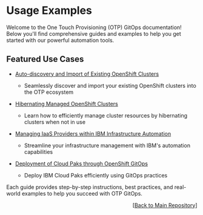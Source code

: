 # Usage Examples

Welcome to the One Touch Provisioning (OTP) GitOps documentation! Below you'll find comprehensive guides and examples to help you get started with our powerful automation tools.

## Featured Use Cases

- [Auto-discovery and Import of Existing OpenShift Clusters](auto-discovery-and-import.md)
  - Seamlessly discover and import your existing OpenShift clusters into the OTP ecosystem

- [Hibernating Managed OpenShift Clusters](hibernating-clusters.md)
  - Learn how to efficiently manage cluster resources by hibernating clusters when not in use

- [Managing IaaS Providers within IBM Infrastructure Automation](ibm-infra-automation.md)
  - Streamline your infrastructure management with IBM's automation capabilities

- [Deployment of Cloud Paks through OpenShift GitOps](deploy-ibm-cloud-paks.md)
  - Deploy IBM Cloud Paks efficiently using GitOps practices

Each guide provides step-by-step instructions, best practices, and real-world examples to help you succeed with OTP GitOps.

<p align="right">[<a href="https://github.com/one-touch-provisioning/otp-gitops/">Back to Main Repository</a>]</p>